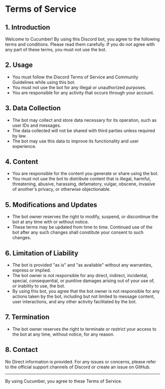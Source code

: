 # Terms of Service

## 1. Introduction
Welcome to Cucumber! By using this Discord bot, you agree to the following terms and conditions. Please read them carefully. If you do not agree with any part of these terms, you must not use the bot.

## 2. Usage
- You must follow the Discord Terms of Service and Community Guidelines while using this bot.
- You must not use the bot for any illegal or unauthorized purposes.
- You are responsible for any activity that occurs through your account.

## 3. Data Collection
- The bot may collect and store data necessary for its operation, such as user IDs and messages.
- The data collected will not be shared with third parties unless required by law.
- The bot may use this data to improve its functionality and user experience.

## 4. Content
- You are responsible for the content you generate or share using the bot.
- You must not use the bot to distribute content that is illegal, harmful, threatening, abusive, harassing, defamatory, vulgar, obscene, invasive of another's privacy, or otherwise objectionable.

## 5. Modifications and Updates
- The bot owner reserves the right to modify, suspend, or discontinue the bot at any time with or without notice.
- These terms may be updated from time to time. Continued use of the bot after any such changes shall constitute your consent to such changes.

## 6. Limitation of Liability
- The bot is provided "as is" and "as available" without any warranties, express or implied.
- The bot owner is not responsible for any direct, indirect, incidental, special, consequential, or punitive damages arising out of your use of, or inability to use, the bot.
- By using this bot, you agree that the bot owner is not responsible for any actions taken by the bot, including but not limited to message content, user interactions, and any other activity facilitated by the bot.

## 7. Termination
- The bot owner reserves the right to terminate or restrict your access to the bot at any time, without notice, for any reason.

## 8. Contact
No Direct information is provided. For any issues or concerns, please refer to the official support channels of Discord or create an issue on GitHub.

---

By using Cucumber, you agree to these Terms of Service.
